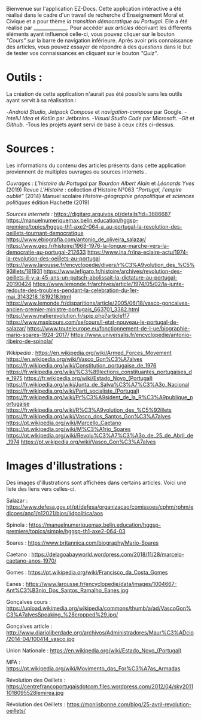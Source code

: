 



Bienvenue sur l'application EZ-Docs. Cette application intéractive a été réalisé dans le cadre d'un travail de recherche d'Enseignement Moral et Civique et a pour thème *la transition démocratique au Portugal*. Elle a été réalisé par ______________.
Pour accéder aux *articles* décrivant les différents éléments ayant influencé celle-ci, vous pouvez cliquer sur le bouton *"Cours"* sur la barre de navigation inférieure.
Après avoir pris connaissance des articles, vous pouvez essayer de répondre à des *questions* dans le but de tester vos connaissances en cliquant sur le bouton *"Quiz"*.

# Outils :
La création de cette application n'aurait pas été possible sans les outils ayant servit à sa réalisation :

-*Android Studio*, *Jetpack Compose* et *navigation-compose* par Google.
-*InteliJ Idea* et *Kotlin* par Jetbrains.
-*Visual Studio Code* par Microsoft.
-*Git* et *Github*.
-Tous les projets ayant servi de base à ceux cités ci-dessus.

# Sources :
Les informations du contenu des articles présents dans cette application proviennent de multiples ouvrages ou sources internets .

 *Ouvrages :*
*L'histoire du Portugal* par *Bourdon Albert Alain* et *Léonards Yves* (2019)
Revue *L'Histoire* : collection d'Histoire N°063 *“Portugal, l’empire oublié”* (2014)
Manuel scolaire *Histoire-géographie géopolitique et sciences politiques* édition Hachette (2019)


 *Sources internets :*
https://digitarq.arquivos.pt/details?id=3886687
https://manuelnumeriquemax.belin.education/hggsp-premiere/topics/hggsp-th1-axe2-064-a_au-portugal-la-revolution-des-oeillets-tournant-democratique
https://www.ebiografia.com/antonio_de_oliveira_salazar/
https://www.geo.fr/histoire/1968-1976-la-longue-marche-vers-la-democratie-au-portugal-212633
https://www.ina.fr/ina-eclaire-actu/1974-la-revolution-des-oeillets-au-portugal
https://www.larousse.fr/encyclopedie/divers/r%C3%A9volution_des_%C5%93illets/181931
https://www.lefigaro.fr/histoire/archives/revolution-des-oeillets-il-y-a-45-ans-un-putsch-abolissait-la-dictature-au-portugal-20190424
https://www.lemonde.fr/archives/article/1974/05/02/la-junte-redoute-des-troubles-pendant-la-celebration-du-1er-mai_3143218_1819218.html
https://www.lemonde.fr/disparitions/article/2005/06/18/vasco-goncalves-ancien-premier-ministre-portugais_663701_3382.html
https://www.matierevolution.fr/spip.php?article117
https://www.maxicours.com/se/cours/l-etat-nouveau-le-portugal-de-salazar/
https://www.touteleurope.eu/fonctionnement-de-l-ue/biographie-mario-soares-1924-2017/
https://www.universalis.fr/encyclopedie/antonio-ribeiro-de-spinola/

 *Wikipedia :*
https://en.wikipedia.org/wiki/Armed_Forces_Movement
https://en.wikipedia.org/wiki/Vasco_Gon%C3%A7alves
https://fr.wikipedia.org/wiki/Constitution_portugaise_de_1976
https://fr.wikipedia.org/wiki/%C3%89lections_constituantes_portugaises_de_1975
https://fr.wikipedia.org/wiki/Estado_Novo_(Portugal)
https://fr.wikipedia.org/wiki/Junta_de_Salva%C3%A7%C3%A3o_Nacional
https://fr.wikipedia.org/wiki/Parti_socialiste_(Portugal)
https://fr.wikipedia.org/wiki/Pr%C3%A9sident_de_la_R%C3%A9publique_portugaise
https://fr.wikipedia.org/wiki/R%C3%A9volution_des_%C5%92illets
https://fr.wikipedia.org/wiki/Vasco_dos_Santos_Gon%C3%A7alves
https://pt.wikipedia.org/wiki/Marcello_Caetano
https://pt.wikipedia.org/wiki/M%C3%A1rio_Soares
https://pt.wikipedia.org/wiki/Revolu%C3%A7%C3%A3o_de_25_de_Abril_de_1974
https://pt.wikipedia.org/wiki/Vasco_Gon%C3%A7alves


# Images d'illustrations :
Des images d'illustrations sont affichées dans certains articles. Voici une liste des liens vers celles-ci.

Salazar : https://www.defesa.gov.pt/pt/defesa/organizacao/comissoes/cphm/rphm/edicoes/ano1/n12021/bios/lidpolitica/aos

Spinola : https://manuelnumeriquemax.belin.education/hggsp-premiere/topics/simple/hggsp-th1-axe2-064-03

Soares : https://www.britannica.com/biography/Mario-Soares

Caetano : https://delagoabayworld.wordpress.com/2018/11/28/marcelo-caetano-anos-1970/

Gomes : https://pt.wikipedia.org/wiki/Francisco_da_Costa_Gomes

Eanes : https://www.larousse.fr/encyclopedie/data/images/1004667-Ant%C3%B3nio_Dos_Santos_Ramalho_Eanes.jpg

Gonçalves cours : https://upload.wikimedia.org/wikipedia/commons/thumb/a/ad/VascoGon%C3%A7alvesSpeaking_%28cropped%29.jpg/

Gonçalves article : http://www.diarioliberdade.org/archivos/Administradores/Maur%C3%ADcio/2014-04/100414_vasco.jpg

Union Nationale : https://en.wikipedia.org/wiki/Estado_Novo_(Portugal)

MFA : https://pt.wikipedia.org/wiki/Movimento_das_For%C3%A7as_Armadas

Révolution des Oeillets : https://centrefrancoportugaisdotcom.files.wordpress.com/2012/04/sky20111018095528lemirea.jpg

Révolution des Oeillets : https://monlisbonne.com/blog/25-avril-revolution-oeillets/